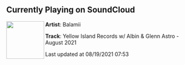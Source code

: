 ## Currently Playing on SoundCloud

[<img align="left" width="100" src="https://i1.sndcdn.com/artworks-ZWqKCXWibdZSb4jn-gi4abQ-t500x500.jpg">](https://soundcloud.com/balamii/yellow-island-records-w-albin-glenn-astro-august-2021)

**Artist**: Balamii 

**Track**: Yellow Island Records w/ Albin & Glenn Astro - August 2021

Last updated at 08/19/2021 07:53
